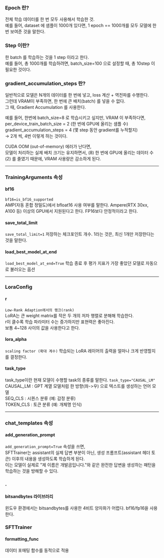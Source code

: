 ### Epoch 란?

전체 학습 데이터를 한 번 모두 사용해서 학습한 것.  
예를 들어, dataset 에 샘플이 1000개 있다면, 1 epoch == 1000개를 모두 모델에 한번 보여준 것을 말한다.  

### Step 이란?

한 batch 를 학습하는 것을 1 step 이라고 한다.  
예를 들어, 총 1000개를 학습하려면, batch_size=100 으로 설정할 때, 총 10step 이 필요한 것이다.  

### gradient_accumulation_steps 란?
일반적으로 모델은 N개의 데이터를 한 번에 넣고,  loss 계산 + 역전파를 수행한다.   
그런데 VRAM이 부족하면, 한 번에 큰 배치(batch) 를 넣을 수 없다.  
그 때, Gradient Accumulation 를 사용한다.  

예를 들어, 한번에 batch_size=8 로 학습시키고 싶지만, VRAM 이 부족하다면,
per_device_train_batch_size = 2 (한 번에 GPU에 올리는 샘플 수)  
gradient_accumulation_steps = 4 (몇 step 동안 gradient를 누적할지)  
-> 2개 씩, 4번 이렇게 하는 것이다.  

CUDA OOM (out-of-memory) 에러가 난다면,  
모델이 처리하는 실제 배치 크기는 유지하면서, (8)
한 번에 GPU에 올리는 데이터 수 (2) 를 줄였기 때문에,  VRAM 사용량은 감소하게 된다. 

--- 

### TrainingArguments 속성

#### bf16
``` bf16=is_bf16_supported ```  
AMP(자동 혼합 정밀도)에서 bfloat16 사용 여부를 말한다.
Ampere(RTX 30xx, A100 등) 이상의 GPU에서 지원된다고 한다. 
FP16보다 안정적이라고 한다.  

#### save_total_limit
``` save_total_limit=1 ```
저장하는 체크포인트 개수. 1라는 것은, 최신 1개만 저장한다는 것을 말한다.

#### load_best_model_at_end
``` load_best_model_at_end=True ```
학습 종료 후 평가 지표가 가장 좋았던 모델로 자동으로 불러오는 옵션

---

### LoraConfig

#### r 
```Low-Rank Adaption에서의 랭크(rank)```   
LoRA는 큰 weight matrix를 작은 두 개의 저차 행렬로 분해해 학습한다.  
r이 클수록 학습 파라미터 수는 증가하지만 표현력은 좋아진다.  
보통 4~128 사이의 값을 사용한다고 한다.  

#### lora_alpha
```scaling factor (확대 계수)```
학습되는 LoRA 레이어의 출력을 얼마나 크게 반영할지를 결정한다. 

#### task_type
task_type이란 현재 모델이 수행할 task의 종류를 말한다.
```task_type="CAUSAL_LM"```
CAUSAL_LM : GPT 계열 모델처럼 한 방향(좌->우) 으로 텍스트를 생성하는 언어 모델  
SEQ_CLS   : 시퀀스 분류 (예: 감정 분류)  
TOKEN_CLS : 토큰 분류 (예: 개체명 인식)  

--- 

### chat_templates 속성
#### add_generation_prompt
```add_generation_prompt=True``` 속성을 쓰면,   
SFTTrainer는 assistant의 실제 답변 부분이 아닌, 생성 프롬프트(assistant 헤더 토큰) 이후의 내용을 생성하도록 학습하게 된다.  
이는 모델이 실제로 "제 이름은 개발곰입니다."와 같은 완전한 답변을 생성하는 패턴을 학습하는 것을 방해할 수 있다.  

### .
#### bitsandbytes 라이브러리
윈도우 환경에서는 bitsandbytes를 사용한 4비트 양자화가 어렵다.
bf16/fp16을 사용한다.

### SFTTrainer
#### formatting_func
데이터 포매팅 함수를 동적으로 적용





